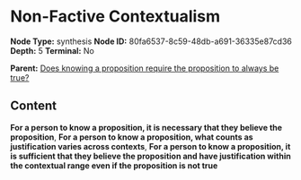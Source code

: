 # Non-Factive Contextualism

**Node Type:** synthesis
**Node ID:** 80fa6537-8c59-48db-a691-36335e87cd36
**Depth:** 5
**Terminal:** No

**Parent:** [Does knowing a proposition require the proposition to always be true?](does-knowing-a-proposition-require-the-proposition-to-always-be-true-antithesis-045feb3f-d339-4239-b9d6-0b3e06b79d6e.md)

## Content

**For a person to know a proposition, it is necessary that they believe the proposition**, **For a person to know a proposition, what counts as justification varies across contexts**, **For a person to know a proposition, it is sufficient that they believe the proposition and have justification within the contextual range even if the proposition is not true**
